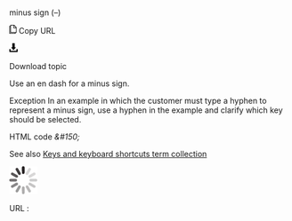 ﻿# 

minus sign (–)

![Copy URL](media/minus-sign/Copy.png)
Copy URL

![Download](media/minus-sign/Download.png)

Download topic

Use an en dash for a minus sign.

Exception In
an example in which the customer must type a hyphen to represent a
minus sign, use a hyphen in the example and clarify which key
should be selected.

HTML code *&\#150;*

See also [Keys and keyboard shortcuts term collection](https://worldready.cloudapp.net/StyleGuide/minus%20sign%20\(-\))

![In progress](media/minus-sign/activity-large.gif)

URL :
